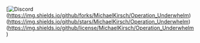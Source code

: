 [![Discord](https://img.shields.io/github/issues/MichaelKirsch/Operation_Underwhelm)
(https://img.shields.io/github/forks/MichaelKirsch/Operation_Underwhelm)
(https://img.shields.io/github/stars/MichaelKirsch/Operation_Underwhelm)
(https://img.shields.io/github/license/MichaelKirsch/Operation_Underwhelm)
